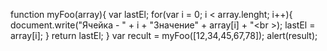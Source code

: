 
function myFoo(array){
	var lastEl;
	for(var i = 0; i < array.lenght; i++){
		document.write("Ячейка - " + i +  "Значение" + array[i] + "<br \>);
		lastEl = array[i];
	}
	return lastEl;
}
var recult = myFoo([12,34,45,67,78]); 
alert(result);
 
